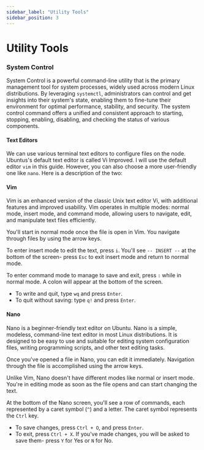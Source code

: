 ```yaml
---
sidebar_label: "Utility Tools"
sidebar_position: 3
---
```


# Utility Tools

### System Control

System Control is a powerful command-line utility that is the primary management tool for system processes, widely used across modern Linux distributions. By leveraging `systemctl`, administrators can control and get insights into their system's state, enabling them to fine-tune their environment for optimal performance, stability, and security. The system control command offers a unified and consistent approach to starting, stopping, enabling, disabling, and checking the status of various components.

#### Text Editors

We can use various terminal text editors to configure files on the node. Ubuntus's default text editor is called Vi Improved. I will use the default editor `vim` in this guide. However, you can also choose a more user-friendly one like `nano`. Here is a description of the two:

#### Vim

Vim is an enhanced version of the classic Unix text editor Vi, with additional features and improved usability. Vim operates in multiple modes: normal mode, insert mode, and command mode, allowing users to navigate, edit, and manipulate text files efficiently.

You'll start in normal mode once the file is open in Vim. You navigate through files by using the arrow keys.

To enter insert mode to edit the text, press `i`. You'll see `-- INSERT --` at the bottom of the screen- press `Esc` to exit insert mode and return to normal mode.

To enter command mode to manage to save and exit, press `:` while in normal mode. A colon will appear at the bottom of the screen.

- To write and quit, type `wq` and press `Enter`.
- To quit without saving: type `q!` and press `Enter`.

#### Nano

Nano is a beginner-friendly text editor on Ubuntu. Nano is a simple, modeless, command-line text editor in most Linux distributions. It is designed to be easy to use and suitable for editing system configuration files, writing programming scripts, and other text editing tasks.

Once you've opened a file in Nano, you can edit it immediately. Navigation through the file is accomplished using the arrow keys.

Unlike Vim, Nano doesn't have different modes like normal or insert mode. You're in editing mode as soon as the file opens and can start changing the text.

At the bottom of the Nano screen, you'll see a row of commands, each represented by a caret symbol (`^`) and a letter. The caret symbol represents the `Ctrl` key.

- To save changes, press `Ctrl + O`, and press `Enter`.
- To exit, press `Ctrl + X`. If you've made changes, you will be asked to save them- press `Y` for Yes or `N` for No.
